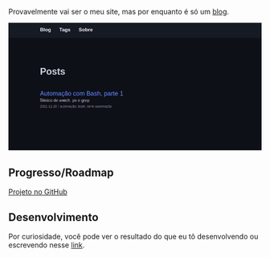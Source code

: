 Provavelmente vai ser o meu site, mas por enquanto é
só um [blog](https://yudi-azvd.github.io/blog).

<a href="https://yudi-azvd.github.io/blog">
  <img src="./.github/blog-home-screenshot.png" alt="página inicial do blog">
</a>

## Progresso/Roadmap

[Projeto no GitHub](https://github.com/yudi-azvd/yudi-azvd.github.io/projects/1)

## Desenvolvimento

Por curiosidade, você pode ver o resultado do que eu tô desenvolvendo ou
escrevendo nesse [link](https://blog-yudi-azvd.vercel.app/blog).

